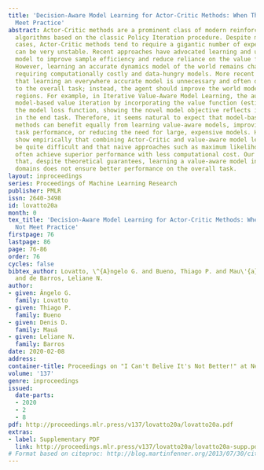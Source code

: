 ```yaml
---
title: 'Decision-Aware Model Learning for Actor-Critic Methods: When Theory Does Not
  Meet Practice'
abstract: Actor-Critic methods are a prominent class of modern reinforcement learning
  algorithms based on the classic Policy Iteration procedure. Despite many successful
  cases, Actor-Critic methods tend to require a gigantic number of experiences and
  can be very unstable. Recent approaches have advocated learning and using a world
  model to improve sample efficiency and reduce reliance on the value function estimate.
  However, learning an accurate dynamics model of the world remains challenging, often
  requiring computationally costly and data-hungry models. More recent work has shown
  that learning an everywhere accurate model is unnecessary and often detrimental
  to the overall task; instead, the agent should improve the world model on task-critical
  regions. For example, in Iterative Value-Aware Model Learning, the authors extend
  model-based value iteration by incorporating the value function (estimate) into
  the model loss function, showing the novel model objective reflects improved performance
  in the end task. Therefore, it seems natural to expect that model-based Actor-Critic
  methods can benefit equally from learning value-aware models, improving overall
  task performance, or reducing the need for large, expensive models. However, we
  show empirically that combining Actor-Critic and value-aware model learning can
  be quite difficult and that naive approaches such as maximum likelihood estimation
  often achieve superior performance with less computational cost. Our results suggest
  that, despite theoretical guarantees, learning a value-aware model in continuous
  domains does not ensure better performance on the overall task.
layout: inproceedings
series: Proceedings of Machine Learning Research
publisher: PMLR
issn: 2640-3498
id: lovatto20a
month: 0
tex_title: 'Decision-Aware Model Learning for Actor-Critic Methods: When Theory Does
  Not Meet Practice'
firstpage: 76
lastpage: 86
page: 76-86
order: 76
cycles: false
bibtex_author: Lovatto, \^{A}ngelo G. and Bueno, Thiago P. and Mau\'{a}, Denis D.
  and de Barros, Leliane N.
author:
- given: Ângelo G.
  family: Lovatto
- given: Thiago P.
  family: Bueno
- given: Denis D.
  family: Mauá
- given: Leliane N.
  family: Barros
date: 2020-02-08
address: 
container-title: Proceedings on "I Can't Belive It's Not Better!" at NeurIPS Workshops
volume: '137'
genre: inproceedings
issued:
  date-parts:
  - 2020
  - 2
  - 8
pdf: http://proceedings.mlr.press/v137/lovatto20a/lovatto20a.pdf
extras:
- label: Supplementary PDF
  link: http://proceedings.mlr.press/v137/lovatto20a/lovatto20a-supp.pdf
# Format based on citeproc: http://blog.martinfenner.org/2013/07/30/citeproc-yaml-for-bibliographies/
---
```

